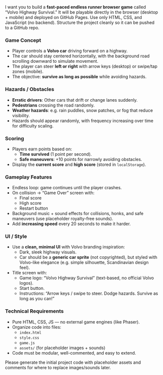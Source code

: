 I want you to build a **fast-paced endless runner browser game** called “Volvo Highway Survival.” It will be playable directly in the browser (desktop + mobile) and deployed on GitHub Pages. Use only HTML, CSS, and JavaScript (no backend). Structure the project cleanly so it can be pushed to a GitHub repo.

### Game Concept
- Player controls a **Volvo car** driving forward on a highway.
- The car should stay centered horizontally, with the background road scrolling downward to simulate movement.
- The player can steer **left or right** with arrow keys (desktop) or swipe/tap zones (mobile).
- The objective: **survive as long as possible** while avoiding hazards.

### Hazards / Obstacles
- **Erratic drivers**: Other cars that drift or change lanes suddenly.
- **Pedestrians** crossing the road randomly.
- **Weather hazards**: e.g. rain puddles, snow patches, or fog that reduce visibility.
- Hazards should appear randomly, with frequency increasing over time for difficulty scaling.

### Scoring
- Players earn points based on:
  - **Time survived** (1 point per second).
  - **Safe maneuvers**: +10 points for narrowly avoiding obstacles.
- Display the **current score** and **high score** (stored in `localStorage`).

### Gameplay Features
- Endless loop: game continues until the player crashes.
- On collision → “Game Over” screen with:
  - Final score
  - High score
  - Restart button
- Background music + sound effects for collisions, honks, and safe maneuvers (use placeholder royalty-free sounds).
- Add **increasing speed** every 20 seconds to make it harder.

### UI / Style
- Use a **clean, minimal UI** with Volvo branding inspiration:
  - Dark, sleek highway visuals.
  - Car should be a **generic car sprite** (not copyrighted), but styled with Volvo-like elegance (e.g. simple silhouette, Scandinavian design feel).
- Title screen with:
  - Game logo: “Volvo Highway Survival” (text-based, no official Volvo logos).
  - Start button.
  - Instructions: “Arrow keys / swipe to steer. Dodge hazards. Survive as long as you can!”

### Technical Requirements
- Pure HTML, CSS, JS — no external game engines (like Phaser).
- Organize code into files:
  - `index.html`
  - `style.css`
  - `game.js`
  - `assets/` (for placeholder images + sounds)
- Code must be modular, well-commented, and easy to extend.

Please generate the initial project code with placeholder assets and comments for where to replace images/sounds later.

